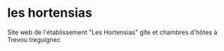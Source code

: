 # les hortensias

Site web de l'établissement "Les Hortensias" gîte et chambres d'hôtes à Trevou treguignec
